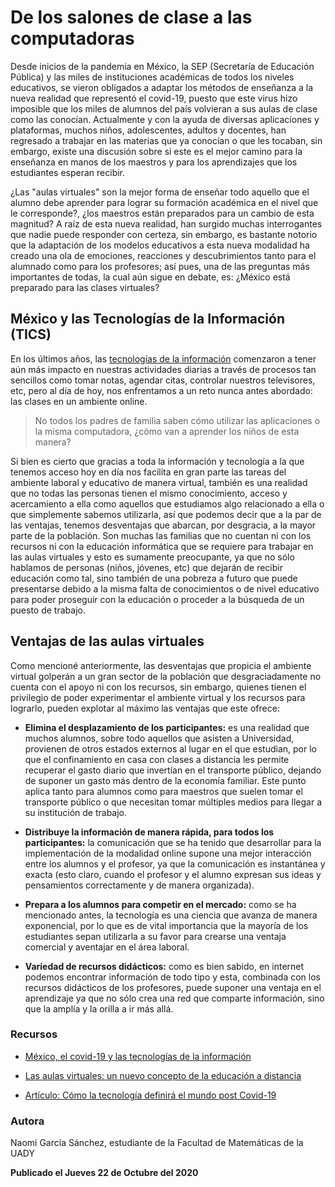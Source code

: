 # De los salones de clase a las computadoras

Desde inicios de la pandemia en México, la SEP (Secretaría de Educación Pública) y las miles de instituciones académicas de todos los niveles educativos, se vieron obligados a adaptar los métodos de enseñanza a la nueva realidad que representó el covid-19, puesto que este virus hizo imposible que los miles de alumnos del país volvieran a sus aulas de clase como las conocían.
Actualmente y con la ayuda de diversas aplicaciones y plataformas, muchos niños, adolescentes, adultos y docentes, han regresado a trabajar en las materias que ya conocían o que les tocaban, sin embargo, existe una discusión sobre si este es el mejor camino para la enseñanza en manos de los maestros y para los aprendizajes que los estudiantes esperan recibir.

¿Las "aulas virtuales" son la mejor forma de enseñar todo aquello que el alumno debe aprender para lograr su formación académica en el nivel que le corresponde?, ¿los maestros están preparados para un cambio de esta magnitud?
A raíz de esta nueva realidad, han surgido muchas interrogantes que nadie puede responder con certeza, sin embargo, es bastante notorio que la adaptación de los modelos educativos a esta nueva modalidad ha creado una ola de emociones, reacciones y descubrimientos tanto para el alumnado como para los profesores; así pues, una de las preguntas más importantes de todas, la cual aún sigue en debate, es: ¿México está preparado para las clases virtuales?

## México y las Tecnologías de la Información (TICS)

En los últimos años, las [tecnologías de la información](https://www.entrepreneur.com/article/308917) comenzaron a tener aún más impacto en nuestras actividades diarias a través de procesos tan sencillos como tomar notas, agendar citas, controlar nuestros televisores, etc, pero al día de hoy, nos enfrentamos a un reto nunca antes abordado: las clases en un ambiente online.

> No todos los padres de familia saben cómo utilizar las aplicaciones o la misma computadora, ¿cómo van a aprender los niños de esta manera?

Si bien es cierto que gracias a toda la información y tecnología a la que tenemos acceso hoy en día nos facilita en gran parte las tareas del ambiente laboral y educativo de manera virtual, también es una realidad que no todas las personas tienen el mismo conocimiento, acceso y acercamiento a ella como aquellos que estudiamos algo relacionado a ella o que simplemente sabemos utilizarla, así que podemos decir que a la par de las ventajas, tenemos desventajas que abarcan, por desgracia, a la mayor parte de la población. Son muchas las familias que no cuentan ni con los recursos ni con la educación informática que se requiere para trabajar en las aulas virtuales y esto es sumamente preocupante, ya que no sólo hablamos de personas (niños, jóvenes, etc) que dejarán de recibir educación como tal, sino también de una pobreza a futuro que puede presentarse debido a la misma falta de conocimientos o de nivel educativo para poder proseguir con la educación o proceder a la búsqueda de un puesto de trabajo.

## Ventajas de las aulas virtuales

Como mencioné anteriormente, las desventajas que propicia el ambiente virtual golperán a un gran sector de la población que desgraciadamente no cuenta con el apoyo ni con los recursos, sin embargo, quienes tienen el privilegio de poder experimentar el ambiente virtual y los recursos para lograrlo, pueden explotar al máximo las ventajas que este ofrece:

- **Elimina el desplazamiento de los participantes:** es una realidad que muchos alumnos, sobre todo aquellos que asisten a Universidad, provienen de otros estados externos al lugar en el que estudian, por lo que el confinamiento en casa con clases a distancia les permite recuperar el gasto diario que invertían en el transporte público, dejando de suponer un gasto más dentro de la economía familiar. Este punto aplica tanto para alumnos como para maestros que suelen tomar el transporte público o que necesitan tomar múltiples medios para llegar a su institución de trabajo.

- **Distribuye la información de manera rápida, para todos los participantes:** la comunicación que se ha tenido que desarrollar para la implementación de la modalidad online supone una mejor interacción entre los alumnos y el profesor, ya que la comunicación es instantánea y exacta (esto claro, cuando el profesor y el alumno expresan sus ideas y pensamientos correctamente y de manera organizada).

- **Prepara a los alumnos para competir en el mercado:** como se ha mencionado antes, la tecnología es una ciencia que avanza de manera exponencial, por lo que es de vital importancia que la mayoría de los estudiantes sepan utilizarla a su favor para crearse una ventaja comercial y aventajar en el área laboral.

- **Variedad de recursos didácticos:** como es bien sabido, en internet podemos encontrar información de todo tipo y esta, combinada con los recursos didácticos de los profesores, puede suponer una ventaja en el aprendizaje ya que no sólo crea una red que comparte información, sino que la amplía y la orilla a ir más allá.




### Recursos
- [México, el covid-19 y las tecnologías de la información](https://www.forbes.com.mx/mexico-el-covid-19-y-las-tecnologias-de-la-informacion/)

- [Las aulas virtuales: un nuevo concepto de la educación a distancia](https://www.universidadviu.com/las-aulas-virtuales-un-nuevo-concepto-de-educacion-a-distancia/)

- [Artículo: Cómo la tecnología definirá el mundo post Covid-19](https://www.abc.es/tecnologia/informatica/soluciones/abci-como-tecnologia-definira-mundo-post-covid-19-202005110158_noticia.html)

### Autora

Naomi García Sánchez, estudiante de la Facultad de Matemáticas de la UADY

**Publicado el Jueves 22 de Octubre del 2020**